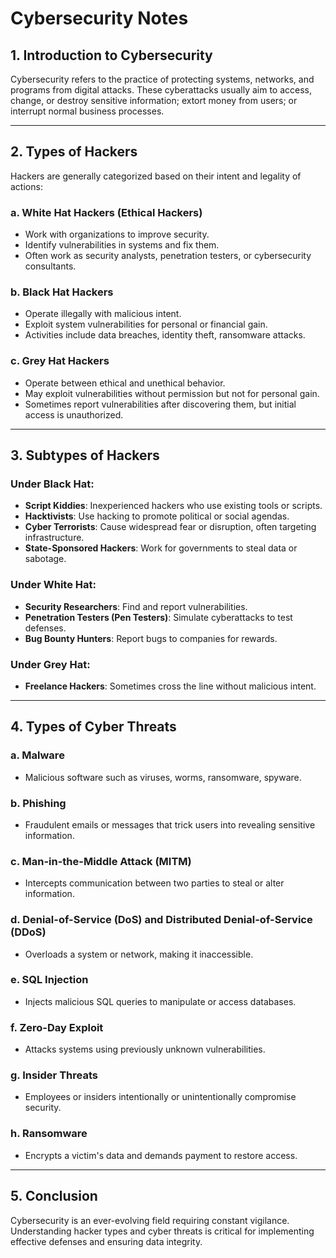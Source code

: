 # Cybersecurity Notes

## 1. Introduction to Cybersecurity
Cybersecurity refers to the practice of protecting systems, networks, and programs from digital attacks. These cyberattacks usually aim to access, change, or destroy sensitive information; extort money from users; or interrupt normal business processes.

---

## 2. Types of Hackers

Hackers are generally categorized based on their intent and legality of actions:

### a. White Hat Hackers (Ethical Hackers)
- Work with organizations to improve security.
- Identify vulnerabilities in systems and fix them.
- Often work as security analysts, penetration testers, or cybersecurity consultants.

### b. Black Hat Hackers
- Operate illegally with malicious intent.
- Exploit system vulnerabilities for personal or financial gain.
- Activities include data breaches, identity theft, ransomware attacks.

### c. Grey Hat Hackers
- Operate between ethical and unethical behavior.
- May exploit vulnerabilities without permission but not for personal gain.
- Sometimes report vulnerabilities after discovering them, but initial access is unauthorized.

---

## 3. Subtypes of Hackers

### Under Black Hat:
- **Script Kiddies**: Inexperienced hackers who use existing tools or scripts.
- **Hacktivists**: Use hacking to promote political or social agendas.
- **Cyber Terrorists**: Cause widespread fear or disruption, often targeting infrastructure.
- **State-Sponsored Hackers**: Work for governments to steal data or sabotage.

### Under White Hat:
- **Security Researchers**: Find and report vulnerabilities.
- **Penetration Testers (Pen Testers)**: Simulate cyberattacks to test defenses.
- **Bug Bounty Hunters**: Report bugs to companies for rewards.

### Under Grey Hat:
- **Freelance Hackers**: Sometimes cross the line without malicious intent.

---

## 4. Types of Cyber Threats

### a. Malware
- Malicious software such as viruses, worms, ransomware, spyware.

### b. Phishing
- Fraudulent emails or messages that trick users into revealing sensitive information.

### c. Man-in-the-Middle Attack (MITM)
- Intercepts communication between two parties to steal or alter information.

### d. Denial-of-Service (DoS) and Distributed Denial-of-Service (DDoS)
- Overloads a system or network, making it inaccessible.

### e. SQL Injection
- Injects malicious SQL queries to manipulate or access databases.

### f. Zero-Day Exploit
- Attacks systems using previously unknown vulnerabilities.

### g. Insider Threats
- Employees or insiders intentionally or unintentionally compromise security.

### h. Ransomware
- Encrypts a victim's data and demands payment to restore access.

---

## 5. Conclusion
Cybersecurity is an ever-evolving field requiring constant vigilance. Understanding hacker types and cyber threats is critical for implementing effective defenses and ensuring data integrity.


